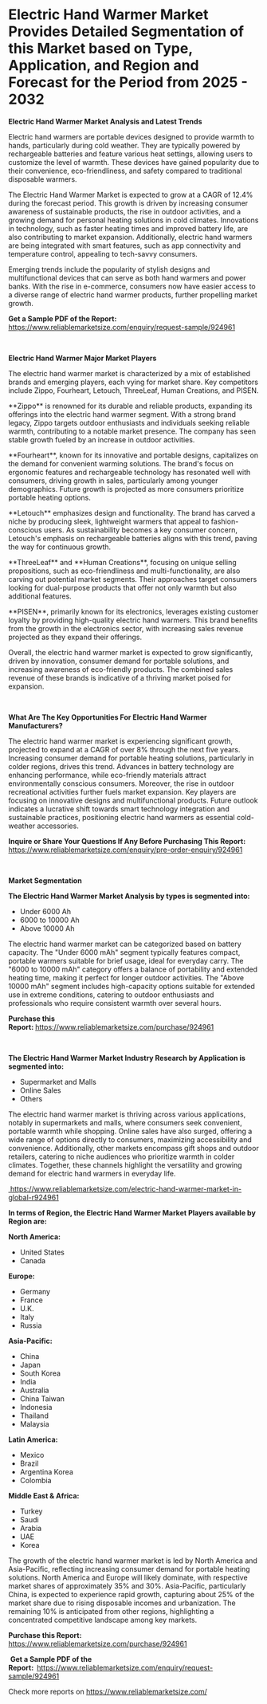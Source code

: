 <p><h1>Electric Hand Warmer Market Provides Detailed Segmentation of this Market based on Type, Application, and Region and Forecast for the Period from 2025 - 2032</h1></p><p><strong>Electric Hand Warmer Market Analysis and Latest Trends</strong></p>
<p><p>Electric hand warmers are portable devices designed to provide warmth to hands, particularly during cold weather. They are typically powered by rechargeable batteries and feature various heat settings, allowing users to customize the level of warmth. These devices have gained popularity due to their convenience, eco-friendliness, and safety compared to traditional disposable warmers.</p><p>The Electric Hand Warmer Market is expected to grow at a CAGR of 12.4% during the forecast period. This growth is driven by increasing consumer awareness of sustainable products, the rise in outdoor activities, and a growing demand for personal heating solutions in cold climates. Innovations in technology, such as faster heating times and improved battery life, are also contributing to market expansion. Additionally, electric hand warmers are being integrated with smart features, such as app connectivity and temperature control, appealing to tech-savvy consumers.</p><p>Emerging trends include the popularity of stylish designs and multifunctional devices that can serve as both hand warmers and power banks. With the rise in e-commerce, consumers now have easier access to a diverse range of electric hand warmer products, further propelling market growth.</p></p>
<p><strong>Get a Sample PDF of the Report:&nbsp;</strong> <a href="https://www.reliablemarketsize.com/enquiry/request-sample/924961?utm_campaign=1998&utm_medium=2&utm_source=Github&utm_content=ia&utm_term=06022025&utm_id=electric-hand-warmer">https://www.reliablemarketsize.com/enquiry/request-sample/924961</a></p>
<p>&nbsp;</p>
<p><strong>Electric Hand Warmer Major Market Players</strong></p>
<p><p>The electric hand warmer market is characterized by a mix of established brands and emerging players, each vying for market share. Key competitors include Zippo, Fourheart, Letouch, ThreeLeaf, Human Creations, and PISEN.</p><p>**Zippo** is renowned for its durable and reliable products, expanding its offerings into the electric hand warmer segment. With a strong brand legacy, Zippo targets outdoor enthusiasts and individuals seeking reliable warmth, contributing to a notable market presence. The company has seen stable growth fueled by an increase in outdoor activities. </p><p>**Fourheart**, known for its innovative and portable designs, capitalizes on the demand for convenient warming solutions. The brand's focus on ergonomic features and rechargeable technology has resonated well with consumers, driving growth in sales, particularly among younger demographics. Future growth is projected as more consumers prioritize portable heating options.</p><p>**Letouch** emphasizes design and functionality. The brand has carved a niche by producing sleek, lightweight warmers that appeal to fashion-conscious users. As sustainability becomes a key consumer concern, Letouch's emphasis on rechargeable batteries aligns with this trend, paving the way for continuous growth.</p><p>**ThreeLeaf** and **Human Creations**, focusing on unique selling propositions, such as eco-friendliness and multi-functionality, are also carving out potential market segments. Their approaches target consumers looking for dual-purpose products that offer not only warmth but also additional features.</p><p>**PISEN**, primarily known for its electronics, leverages existing customer loyalty by providing high-quality electric hand warmers. This brand benefits from the growth in the electronics sector, with increasing sales revenue projected as they expand their offerings.</p><p>Overall, the electric hand warmer market is expected to grow significantly, driven by innovation, consumer demand for portable solutions, and increasing awareness of eco-friendly products. The combined sales revenue of these brands is indicative of a thriving market poised for expansion.</p></p>
<p>&nbsp;</p>
<p><strong>What Are The Key Opportunities For Electric Hand Warmer Manufacturers?</strong></p>
<p><p>The electric hand warmer market is experiencing significant growth, projected to expand at a CAGR of over 8% through the next five years. Increasing consumer demand for portable heating solutions, particularly in colder regions, drives this trend. Advances in battery technology are enhancing performance, while eco-friendly materials attract environmentally conscious consumers. Moreover, the rise in outdoor recreational activities further fuels market expansion. Key players are focusing on innovative designs and multifunctional products. Future outlook indicates a lucrative shift towards smart technology integration and sustainable practices, positioning electric hand warmers as essential cold-weather accessories.</p></p>
<p><strong>Inquire or Share Your Questions If Any Before Purchasing This Report:</strong> <a href="https://www.reliablemarketsize.com/enquiry/pre-order-enquiry/924961?utm_campaign=1998&utm_medium=2&utm_source=Github&utm_content=ia&utm_term=06022025&utm_id=electric-hand-warmer">https://www.reliablemarketsize.com/enquiry/pre-order-enquiry/924961</a></p>
<p>&nbsp;</p>
<p><strong>Market Segmentation</strong></p>
<p><strong>The Electric Hand Warmer Market Analysis by types is segmented into:</strong></p>
<p><ul><li>Under 6000 Ah</li><li>6000 to 10000 Ah</li><li>Above 10000 Ah</li></ul></p>
<p><p>The electric hand warmer market can be categorized based on battery capacity. The "Under 6000 mAh" segment typically features compact, portable warmers suitable for brief usage, ideal for everyday carry. The "6000 to 10000 mAh" category offers a balance of portability and extended heating time, making it perfect for longer outdoor activities. The "Above 10000 mAh" segment includes high-capacity options suitable for extended use in extreme conditions, catering to outdoor enthusiasts and professionals who require consistent warmth over several hours.</p></p>
<p><strong>Purchase this Report:&nbsp;</strong><a href="https://www.reliablemarketsize.com/purchase/924961?utm_campaign=1998&utm_medium=2&utm_source=Github&utm_content=ia&utm_term=06022025&utm_id=electric-hand-warmer">https://www.reliablemarketsize.com/purchase/924961</a></p>
<p>&nbsp;</p>
<p><strong>The Electric Hand Warmer Market Industry Research by Application is segmented into:</strong></p>
<p><ul><li>Supermarket and Malls</li><li>Online Sales</li><li>Others</li></ul></p>
<p><p>The electric hand warmer market is thriving across various applications, notably in supermarkets and malls, where consumers seek convenient, portable warmth while shopping. Online sales have also surged, offering a wide range of options directly to consumers, maximizing accessibility and convenience. Additionally, other markets encompass gift shops and outdoor retailers, catering to niche audiences who prioritize warmth in colder climates. Together, these channels highlight the versatility and growing demand for electric hand warmers in everyday life.</p></p>
<p><a href="https://www.reliablemarketsize.com/electric-hand-warmer-market-in-global-r924961?utm_campaign=1998&utm_medium=2&utm_source=Github&utm_content=ia&utm_term=06022025&utm_id=electric-hand-warmer">&nbsp;https://www.reliablemarketsize.com/electric-hand-warmer-market-in-global-r924961</a></p>
<p><strong>In terms of Region, the Electric Hand Warmer Market Players available by Region are:</strong></p>
<p>
    <p> <strong> North America: </strong>
        <ul>
            <li>United States</li>
            <li>Canada</li>
        </ul>
        </p> 
    <p> <strong> Europe: </strong>
        <ul>
            <li>Germany</li>
            <li>France</li>
            <li>U.K.</li>
            <li>Italy</li>
            <li>Russia</li>
        </ul>
        </p> 
    <p> <strong> Asia-Pacific: </strong>
        <ul>
            <li>China</li>
            <li>Japan</li>
            <li>South Korea</li>
            <li>India</li>
            <li>Australia</li>
            <li>China Taiwan</li>
            <li>Indonesia</li>
            <li>Thailand</li>
            <li>Malaysia</li>
        </ul>
        </p> 
    <p> <strong> Latin America: </strong>
        <ul>
            <li>Mexico</li>
            <li>Brazil</li>
            <li>Argentina Korea</li>
            <li>Colombia</li>
        </ul>
        </p> 
    <p> <strong> Middle East & Africa: </strong>
        <ul>
            <li>Turkey</li>
            <li>Saudi</li>
            <li>Arabia</li>
            <li>UAE</li>
            <li>Korea</li>
        </ul>
    </p>
    </p>
<p><p>The growth of the electric hand warmer market is led by North America and Asia-Pacific, reflecting increasing consumer demand for portable heating solutions. North America and Europe will likely dominate, with respective market shares of approximately 35% and 30%. Asia-Pacific, particularly China, is expected to experience rapid growth, capturing about 25% of the market share due to rising disposable incomes and urbanization. The remaining 10% is anticipated from other regions, highlighting a concentrated competitive landscape among key markets.</p></p>
<p><strong>Purchase this Report: </strong><a href="https://www.reliablemarketsize.com/purchase/924961?utm_campaign=1998&utm_medium=2&utm_source=Github&utm_content=ia&utm_term=06022025&utm_id=electric-hand-warmer">https://www.reliablemarketsize.com/purchase/924961</a></p>
<p>&nbsp;<strong>Get a Sample PDF of the Report:&nbsp;&nbsp;</strong><a href="https://www.reliablemarketsize.com/enquiry/request-sample/924961?utm_campaign=1998&utm_medium=2&utm_source=Github&utm_content=ia&utm_term=06022025&utm_id=electric-hand-warmer">https://www.reliablemarketsize.com/enquiry/request-sample/924961</a></p>
<p><strong></strong></p>
<p>Check more reports on <a href="https://www.reliablemarketsize.com/?utm_campaign=1998&utm_medium=2&utm_source=Github&utm_content=ia&utm_term=06022025&utm_id=electric-hand-warmer">https://www.reliablemarketsize.com/</a></p>